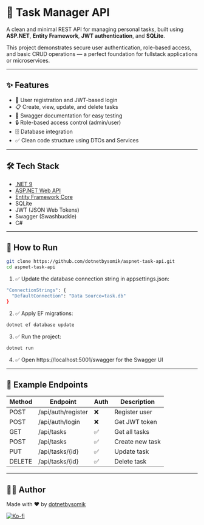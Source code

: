 # 📝 Task Manager API
A clean and minimal REST API for managing personal tasks, built using **ASP.NET**, **Entity Framework**, **JWT authentication**, and **SQLite**.

This project demonstrates secure user authentication, role-based access, and basic CRUD operations — a perfect foundation for fullstack applications or microservices.

---

## ✨ Features

- 🔐 User registration and JWT-based login
- 📋 Create, view, update, and delete tasks
- 🧾 Swagger documentation for easy testing
- 🔒 Role-based access control (admin/user)
- 🗄️ Database integration
- ✅ Clean code structure using DTOs and Services

---

## 🛠 Tech Stack

- [.NET 9](https://dotnet.microsoft.com/en-us/)
- [ASP.NET Web API](https://learn.microsoft.com/en-us/aspnet/core/web-api/)
- [Entity Framework Core](https://learn.microsoft.com/en-us/ef/core/)
- SQLite
- JWT (JSON Web Tokens)
- Swagger (Swashbuckle)
- C#

---

## 🚀 How to Run

```bash
git clone https://github.com/dotnetbysomik/aspnet-task-api.git
cd aspnet-task-api
```
1. ✅ Update the database connection string in appsettings.json:
```bash
"ConnectionStrings": {
  "DefaultConnection": "Data Source=task.db"
}
```
2. ✅ Apply EF migrations:
```bash
dotnet ef database update
```
3. ✅ Run the project:
```bash
dotnet run
```
4. ✅ Open https://localhost:5001/swagger for the Swagger UI
---

## 🔐 Example Endpoints

| Method | Endpoint           | Auth | Description        |
|--------|--------------------|------|--------------------|
| POST   | /api/auth/register | ❌   | Register user      |
| POST   | /api/auth/login    | ❌   | Get JWT token      |
| GET    | /api/tasks         | ✅   | Get all tasks      |
| POST   | /api/tasks         | ✅   | Create new task    |
| PUT    | /api/tasks/{id}    | ✅   | Update task        |
| DELETE | /api/tasks/{id}    | ✅   | Delete task        |

---

## 👩‍💻 Author

Made with ❤️ by [dotnetbysomik](https://github.com/dotnetbysomik)

[![Ko-fi](https://ko-fi.com/img/githubbutton_sm.svg)](https://ko-fi.com/dotnetbysomik)
